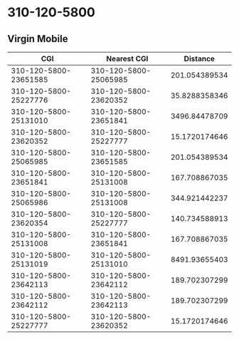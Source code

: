 # 310-120-5800
## Virgin Mobile


| CGI | Nearest CGI | Distance |
|-----|-------------|----------|
| 310-120-5800-23651585 | 310-120-5800-25065985 | 201.054389534 |
| 310-120-5800-25227776 | 310-120-5800-23620352 | 35.8288358346 |
| 310-120-5800-25131010 | 310-120-5800-23651841 | 3496.84478709 |
| 310-120-5800-23620352 | 310-120-5800-25227777 | 15.1720174646 |
| 310-120-5800-25065985 | 310-120-5800-23651585 | 201.054389534 |
| 310-120-5800-23651841 | 310-120-5800-25131008 | 167.708867035 |
| 310-120-5800-25065986 | 310-120-5800-25131008 | 344.921442237 |
| 310-120-5800-23620354 | 310-120-5800-25227777 | 140.734588913 |
| 310-120-5800-25131008 | 310-120-5800-23651841 | 167.708867035 |
| 310-120-5800-25131019 | 310-120-5800-25131010 | 8491.93655403 |
| 310-120-5800-23642113 | 310-120-5800-23642112 | 189.702307299 |
| 310-120-5800-23642112 | 310-120-5800-23642113 | 189.702307299 |
| 310-120-5800-25227777 | 310-120-5800-23620352 | 15.1720174646 |
